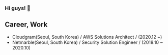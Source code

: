 ### Hi guys! 👋

## Career, Work
- Cloudgram(Seoul, South Korea) / AWS Solutions Architect / (2020.12 ~)
- Netmarble(Seoul, South Korea) / Security Solution Engineer / (2018.10 ~ 2020.10)
